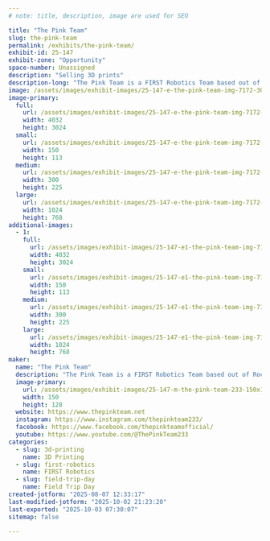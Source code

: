 ```yaml
---
# note: title, description, image are used for SEO

title: "The Pink Team"
slug: the-pink-team
permalink: /exhibits/the-pink-team/
exhibit-id: 25-147
exhibit-zone: "Opportunity"
space-number: Unassigned
description: "Selling 3D prints"
description-long: "The Pink Team is a FIRST Robotics Team based out of Rockledge, Fl. The team sells 3D Prints to fundraise for the upcoming season and operating costs"
image: /assets/images/exhibit-images/25-147-e-the-pink-team-img-7172-300x225.jpg
image-primary: 
  full:
    url: /assets/images/exhibit-images/25-147-e-the-pink-team-img-7172-full.jpg
    width: 4032
    height: 3024
  small:
    url: /assets/images/exhibit-images/25-147-e-the-pink-team-img-7172-150x113.jpg
    width: 150
    height: 113
  medium:
    url: /assets/images/exhibit-images/25-147-e-the-pink-team-img-7172-300x225.jpg
    width: 300
    height: 225
  large:
    url: /assets/images/exhibit-images/25-147-e-the-pink-team-img-7172-1024x768.jpg
    width: 1024
    height: 768
additional-images: 
  - 1:
    full:
      url: /assets/images/exhibit-images/25-147-e1-the-pink-team-img-7175-full.jpg
      width: 4032
      height: 3024
    small:
      url: /assets/images/exhibit-images/25-147-e1-the-pink-team-img-7175-150x113.jpg
      width: 150
      height: 113
    medium:
      url: /assets/images/exhibit-images/25-147-e1-the-pink-team-img-7175-300x225.jpg
      width: 300
      height: 225
    large:
      url: /assets/images/exhibit-images/25-147-e1-the-pink-team-img-7175-1024x768.jpg
      width: 1024
      height: 768
maker: 
  name: "The Pink Team"
  description: "The Pink Team is a FIRST Robotics Team based out of Rockledge, Fl. The team sells 3D Prints to fundraise for the upcoming season and operating costs"
  image-primary:
    url: /assets/images/exhibit-images/25-147-m-the-pink-team-233-150x128.PNG
    width: 150
    height: 128
  website: https://www.thepinkteam.net
  instagram: https://www.instagram.com/thepinkteam233/
  facebook: https://www.facebook.com/thepinkteamofficial/
  youtube: https://www.youtube.com/@ThePinkTeam233
categories: 
  - slug: 3d-printing
    name: 3D Printing
  - slug: first-robotics
    name: FIRST Robotics
  - slug: field-trip-day
    name: Field Trip Day
created-jotform: "2025-08-07 12:33:17"
last-modified-jotform: "2025-10-02 21:23:20"
last-exported: "2025-10-03 07:30:07"
sitemap: false

---
```

